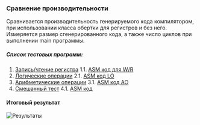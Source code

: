 ### Сравнение производительности

Сравнивается производительность генерируемого кода компилятором, при использовании класса обертки для регистров и без него.\
Измеряется размер сгенерированного кода, а также число циклов при выполнении main программы.
##### Список тестовых программ:
  1. [Запись/чтение регистра]
    1.1. [ASM код для W/R]
  2. [Логические операции]
    2.1. [ASM код LO]
  3. [Арифметические операции]
    3.1. [ASM код AO]
  4. [Смешанный тест]
    4.1. [ASM код]
#### Итоговый результат
 ![Результаты]


[Запись/чтение регистра]:https://github.com/Reifat/MetaBitLibrary/tree/master/test/pictures/1.%20RECORD_WORD_TEST
[ASM код для W/R]:https://raw.githubusercontent.com/Reifat/MetaBitLibrary/master/test/pictures/1.%20RECORD_WORD_TEST/asm.bmp

[Логические операции]:https://github.com/Reifat/MetaBitLibrary/tree/master/test/pictures/2.%20LOGICAL_OPERATION_TEST
[ASM код LO]:https://raw.githubusercontent.com/Reifat/MetaBitLibrary/master/test/pictures/2.%20LOGICAL_OPERATION_TEST/asm.bmp

[Арифметические операции]:https://github.com/Reifat/MetaBitLibrary/tree/master/test/pictures/3.%20ARITHMETIC_OPERATIONS_TEST
[ASM код AO]:https://raw.githubusercontent.com/Reifat/MetaBitLibrary/master/test/pictures/3.%20ARITHMETIC_OPERATIONS_TEST/asm.bmp

[Смешанный тест]:https://github.com/Reifat/MetaBitLibrary/tree/master/test/pictures/4.%20COMPLEX_TEST
[ASM код]:https://github.com/Reifat/MetaBitLibrary/tree/master/test/asm_file

[Результаты]: https://github.com/Reifat/MetaBitLibrary/blob/master/test/pictures/Result_Test.PNG
